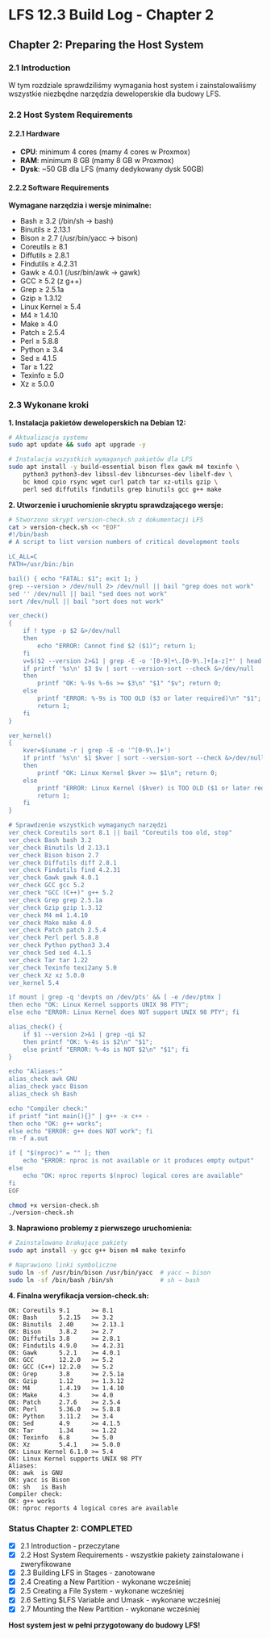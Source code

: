 # LFS 12.3 Build Log - Chapter 2

## Chapter 2: Preparing the Host System 

### 2.1 Introduction
W tym rozdziale sprawdziliśmy wymagania host system i zainstalowaliśmy wszystkie niezbędne narzędzia deweloperskie dla budowy LFS.

### 2.2 Host System Requirements

#### 2.2.1 Hardware 
- **CPU**: minimum 4 cores  (mamy 4 cores w Proxmox)
- **RAM**: minimum 8 GB  (mamy 8 GB w Proxmox)
- **Dysk**: ~50 GB dla LFS  (mamy dedykowany dysk 50GB)

#### 2.2.2 Software Requirements

**Wymagane narzędzia i wersje minimalne:**
- Bash ≥ 3.2 (/bin/sh → bash)
- Binutils ≥ 2.13.1
- Bison ≥ 2.7 (/usr/bin/yacc → bison)  
- Coreutils ≥ 8.1
- Diffutils ≥ 2.8.1
- Findutils ≥ 4.2.31
- Gawk ≥ 4.0.1 (/usr/bin/awk → gawk)
- GCC ≥ 5.2 (z g++)
- Grep ≥ 2.5.1a
- Gzip ≥ 1.3.12
- Linux Kernel ≥ 5.4
- M4 ≥ 1.4.10
- Make ≥ 4.0
- Patch ≥ 2.5.4
- Perl ≥ 5.8.8
- Python ≥ 3.4
- Sed ≥ 4.1.5
- Tar ≥ 1.22
- Texinfo ≥ 5.0
- Xz ≥ 5.0.0

### 2.3 Wykonane kroki

**1. Instalacja pakietów deweloperskich na Debian 12:**
```bash
# Aktualizacja systemu
sudo apt update && sudo apt upgrade -y

# Instalacja wszystkich wymaganych pakietów dla LFS
sudo apt install -y build-essential bison flex gawk m4 texinfo \
    python3 python3-dev libssl-dev libncurses-dev libelf-dev \
    bc kmod cpio rsync wget curl patch tar xz-utils gzip \
    perl sed diffutils findutils grep binutils gcc g++ make
```

**2. Utworzenie i uruchomienie skryptu sprawdzającego wersje:**
```bash
# Stworzono skrypt version-check.sh z dokumentacji LFS
cat > version-check.sh << "EOF"
#!/bin/bash
# A script to list version numbers of critical development tools

LC_ALL=C
PATH=/usr/bin:/bin

bail() { echo "FATAL: $1"; exit 1; }
grep --version > /dev/null 2> /dev/null || bail "grep does not work"
sed '' /dev/null || bail "sed does not work"
sort /dev/null || bail "sort does not work"

ver_check()
{
    if ! type -p $2 &>/dev/null
    then
        echo "ERROR: Cannot find $2 ($1)"; return 1;
    fi
    v=$($2 --version 2>&1 | grep -E -o '[0-9]+\.[0-9\.]+[a-z]*' | head -n1)
    if printf '%s\n' $3 $v | sort --version-sort --check &>/dev/null
    then
        printf "OK: %-9s %-6s >= $3\n" "$1" "$v"; return 0;
    else
        printf "ERROR: %-9s is TOO OLD ($3 or later required)\n" "$1";
        return 1;
    fi
}

ver_kernel()
{
    kver=$(uname -r | grep -E -o '^[0-9\.]+')
    if printf '%s\n' $1 $kver | sort --version-sort --check &>/dev/null
    then
        printf "OK: Linux Kernel $kver >= $1\n"; return 0;
    else
        printf "ERROR: Linux Kernel ($kver) is TOO OLD ($1 or later required)\n" "$kver";
        return 1;
    fi
}

# Sprawdzenie wszystkich wymaganych narzędzi
ver_check Coreutils sort 8.1 || bail "Coreutils too old, stop"
ver_check Bash bash 3.2
ver_check Binutils ld 2.13.1
ver_check Bison bison 2.7
ver_check Diffutils diff 2.8.1
ver_check Findutils find 4.2.31
ver_check Gawk gawk 4.0.1
ver_check GCC gcc 5.2
ver_check "GCC (C++)" g++ 5.2
ver_check Grep grep 2.5.1a
ver_check Gzip gzip 1.3.12
ver_check M4 m4 1.4.10
ver_check Make make 4.0
ver_check Patch patch 2.5.4
ver_check Perl perl 5.8.8
ver_check Python python3 3.4
ver_check Sed sed 4.1.5
ver_check Tar tar 1.22
ver_check Texinfo texi2any 5.0
ver_check Xz xz 5.0.0
ver_kernel 5.4

if mount | grep -q 'devpts on /dev/pts' && [ -e /dev/ptmx ]
then echo "OK: Linux Kernel supports UNIX 98 PTY";
else echo "ERROR: Linux Kernel does NOT support UNIX 98 PTY"; fi

alias_check() {
    if $1 --version 2>&1 | grep -qi $2
    then printf "OK: %-4s is $2\n" "$1";
    else printf "ERROR: %-4s is NOT $2\n" "$1"; fi
}

echo "Aliases:"
alias_check awk GNU
alias_check yacc Bison
alias_check sh Bash

echo "Compiler check:"
if printf "int main(){}" | g++ -x c++ -
then echo "OK: g++ works";
else echo "ERROR: g++ does NOT work"; fi
rm -f a.out

if [ "$(nproc)" = "" ]; then
    echo "ERROR: nproc is not available or it produces empty output"
else
    echo "OK: nproc reports $(nproc) logical cores are available"
fi
EOF

chmod +x version-check.sh
./version-check.sh
```

**3. Naprawiono problemy z pierwszego uruchomienia:**
```bash
# Zainstalowano brakujące pakiety
sudo apt install -y gcc g++ bison m4 make texinfo

# Naprawiono linki symboliczne
sudo ln -sf /usr/bin/bison /usr/bin/yacc  # yacc → bison
sudo ln -sf /bin/bash /bin/sh             # sh → bash
```

**4. Finalna weryfikacja version-check.sh:**
```
OK: Coreutils 9.1      >= 8.1
OK: Bash      5.2.15   >= 3.2
OK: Binutils  2.40     >= 2.13.1
OK: Bison     3.8.2    >= 2.7
OK: Diffutils 3.8      >= 2.8.1
OK: Findutils 4.9.0    >= 4.2.31
OK: Gawk      5.2.1    >= 4.0.1
OK: GCC       12.2.0   >= 5.2
OK: GCC (C++) 12.2.0   >= 5.2
OK: Grep      3.8      >= 2.5.1a
OK: Gzip      1.12     >= 1.3.12
OK: M4        1.4.19   >= 1.4.10
OK: Make      4.3      >= 4.0
OK: Patch     2.7.6    >= 2.5.4
OK: Perl      5.36.0   >= 5.8.8
OK: Python    3.11.2   >= 3.4
OK: Sed       4.9      >= 4.1.5
OK: Tar       1.34     >= 1.22
OK: Texinfo   6.8      >= 5.0
OK: Xz        5.4.1    >= 5.0.0
OK: Linux Kernel 6.1.0 >= 5.4
OK: Linux Kernel supports UNIX 98 PTY
Aliases:
OK: awk  is GNU
OK: yacc is Bison
OK: sh   is Bash
Compiler check:
OK: g++ works
OK: nproc reports 4 logical cores are available
```

### Status Chapter 2:  COMPLETED
- [x] 2.1 Introduction - przeczytane
- [x] 2.2 Host System Requirements - wszystkie pakiety zainstalowane i zweryfikowane
- [x] 2.3 Building LFS in Stages - zanotowane
- [x] 2.4 Creating a New Partition - wykonane wcześniej
- [x] 2.5 Creating a File System - wykonane wcześniej  
- [x] 2.6 Setting $LFS Variable and Umask - wykonane wcześniej
- [x] 2.7 Mounting the New Partition - wykonane wcześniej

**Host system jest w pełni przygotowany do budowy LFS!**